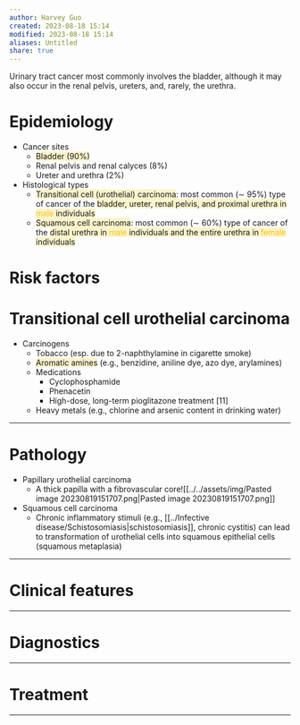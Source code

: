 ```yaml
---
author: Harvey Guo
created: 2023-08-18 15:14
modified: 2023-08-18 15:14
aliases: Untitled
share: true
---
```


Urinary tract cancer most commonly involves the bladder, although it may also occur in the renal pelvis, ureters, and, rarely, the urethra.
# Epidemiology
- Cancer sites
	- <span style="background:rgba(240, 200, 0, 0.2)">Bladder (90%) </span>
	- Renal pelvis and renal calyces (8%)
	- Ureter  and urethra (2%)
 - Histological types
	- <span style="background:rgba(240, 200, 0, 0.2)">Transitional cell (urothelial) carcinoma</span>: most common (∼ 95%) type of cancer of the <span style="background:rgba(240, 200, 0, 0.2)">bladder, ureter, renal pelvis, and proximal urethra in <font color="#ffc000">male</font> individuals</span>
	- <span style="background:rgba(240, 200, 0, 0.2)">Squamous cell carcinoma</span>: most common (∼ 60%) type of cancer of the <span style="background:rgba(240, 200, 0, 0.2)">distal urethra in <font color="#ffc000">male</font> individuals and the entire urethra in <font color="#ffc000">female</font> individuals</span>
# Risk factors
# Transitional cell urothelial carcinoma
- Carcinogens
	- Tobacco (esp. due to 2-naphthylamine in cigarette smoke)
	- <span style="background:rgba(240, 200, 0, 0.2)">Aromatic amines</span> (e.g., benzidine, aniline dye, azo dye, arylamines)
	- Medications
		- Cyclophosphamide
		- Phenacetin 
		- High-dose, long-term pioglitazone treatment [11]
	- Heavy metals (e.g., chlorine and arsenic content in drinking water)

---
# Pathology
- Papillary urothelial carcinoma
	- A thick papilla with a fibrovascular core![[../../assets/img/Pasted image 20230819151707.png|Pasted image 20230819151707.png]]
- Squamous cell carcinoma
	- Chronic inflammatory stimuli (e.g., [[../Infective disease/Schistosomiasis|schistosomiasis]], chronic cystitis) can lead to transformation of urothelial cells into squamous epithelial cells (squamous metaplasia)

---
# Clinical features


---
# Diagnostics


---
# Treatment


---
